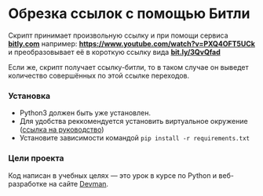 # Обрезка ссылок с помощью Битли

Скрипт принимает произвольную ссылку и при помощи сервиса **[bitly.com](https://bitly.com/)** например: **https://www.youtube.com/watch?v=PXQ4OFT5UCk**
и преобразовывает её в короткую ссылку вида **[bit.ly/3QvQfad](https://bit.ly/3QvQfad)**

Если же, скрипт получает ссылку-битли, то в таком случае он выведет количество совершённых по этой ссылке переходов.

### Установка

- Python3 должен быть уже установлен.
- Для удобства реккомендуется установить виртуальное окружение ([ссылка на руководство](https://fixmypc.ru/post/sozdanie-virtualnogo-okruzheniia-v-python-3-s-venv-i-virtualenv/?ysclid=l7udz3aqdd57938214#efd7))
- Установите зависимости командой `pip install -r requirements.txt`

### Цели проекта

Код написан в учебных целях — это урок в курсе по Python и веб-разработке на сайте [Devman](https://dvmn.org).
